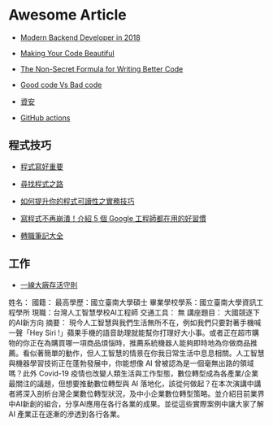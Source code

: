 # Awesome Article

- [Modern Backend Developer in 2018](https://medium.com/tech-tajawal/modern-backend-developer-in-2018-6b3f7b5f8b9)

- [Making Your Code Beautiful](https://hackernoon.com/presenting-your-code-beautifully-fdbab9e6fb68)

- [The Non-Secret Formula for Writing Better Code](https://hackernoon.com/the-non-secret-formula-for-writing-better-code-e41d1ff38682)

- [Good code Vs Bad code](https://medium.com/@navdeepsingh_2336/good-code-vs-bad-code-35624b4e91bc)

- [資安](https://ithelp.ithome.com.tw/articles/10189201)

- [GitHub actions](https://medium.com/@milkmidi/%E6%B7%B1%E5%85%A5%E4%BD%86%E4%B8%8D%E6%B7%BA%E5%87%BA-%E5%A6%82%E4%BD%95%E7%94%A8-github-actions-%E8%87%AA%E5%8B%95%E7%99%BC%E4%BD%88-gh-pages-8183464dfe84)

## 程式技巧
- [程式寫好重要](https://www.reddit.com/r/ProgrammerHumor/comments/ix00oi/communication_gap_in_software_projects_via/)
- [尋找程式之路](https://hackmd.io/@lSYt44LVQQmH5gL_FVETOA/SJ2nnPY1O?fbclid=IwAR2V_RdlFOnQqqTuWPTR4mwE9pHGPzZHM1buSIaHQWt4MC_fUoKCDy6-5fM)
- [如何提升你的程式可讀性之實務技巧](https://blog.niclin.tw/2020/02/29/readable-code-1/)
- [寫程式不再崩潰！介紹 5 個 Google 工程師都在用的好習慣](https://buzzorange.com/techorange/2019/04/22/google-engineer-career/?fbclid=IwAR18KX8GYsHJgdTMLMDkqgNYdLpUcC8ZpW7Z8UywZ3NrUPFIy_14GaFnBgQ)

- [轉職筆記大全](https://jimmyswebnote.com/change-career-to-front-end-developer/?fbclid=IwAR1M_-0gQpf1FidGbF3qTtE7ldDkriNLZJZg9hH3DndJ87TewS1Q_mmZk3c)


## 工作
- [一線大廠存活守則](https://www.businessweekly.com.tw/careers/blog/3007024)


姓名：
國籍：
最高學歷：國立臺南大學碩士
畢業學校學系：國立臺南大學資訊工程學所
現職：台灣人工智慧學校AI工程師
交通工具： 無
講座題目： 大國競逐下的AI新方向
摘要：
現今人工智慧與我們生活無所不在，例如我們只要對著手機喊一聲「Hey Siri !」蘋果手機的語音助理就能幫你打理好大小事。或者正在超市購物的你正在為購買哪一項商品煩惱時，推薦系統機器人能夠即時地為你做商品推薦。看似著簡單的動作，但人工智慧的情景在你我日常生活中息息相關。人工智慧與機器學習技術正在蓬勃發展中，你能想像 AI 曾被認為是一個毫無出路的領域嗎？此外 Covid-19 疫情也改變人類生活與工作型態，數位轉型成為各產業/企業最關注的議題，但想要推動數位轉型與 AI 落地化，該從何做起？在本次演講中講者將深入剖析台灣企業數位轉型狀況，及中小企業數位轉型策略。並介紹目前業界中AI新創的組合，分享AI應用在各行各業的成果。並從這些實際案例中讓大家了解 AI 產業正在逐漸的滲透到各行各業。